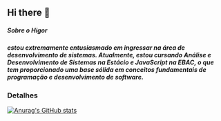 ## Hi there 👋


##### Sobre o Higor
##### estou extremamente entusiasmado em ingressar na área de desenvolvimento de sistemas. Atualmente, estou cursando Análise e Desenvolvimento de Sistemas na Estácio e JavaScript na EBAC, o que tem proporcionado uma base sólida em conceitos fundamentais de programação e desenvolvimento de software.

### Detalhes

[![Anurag's GitHub stats](https://github-readme-stats.vercel.appapiusername=HigorALourenco&show_icons=true&theme=dark)](https://github.comanuraghazragithub-readme-stats)
